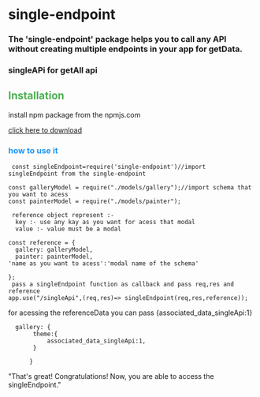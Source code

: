 # single-endpoint

### The 'single-endpoint' package helps you to call any API without creating multiple endpoints in your app for getData.
### singleAPi for getAll api


## <span style="color:#4caf50">Installation

<p> install npm package from the npmjs.com </p>
<a href="https://www.npmjs.com/package/single_api">click here to download</a>
</span>

### <span style="color:#2196f3">how to use it</span>
```
 const singleEndpoint=require('single-endpoint')//import singleEndpoint from the single-endpoint

const galleryModel = require("./models/gallery");//import schema that you want to acess
const painterModel = require("./models/painter");

 reference object represent :-
  key :- use any kay as you want for acess that modal
  value :- value must be a modal
  
const reference = {
  gallery: galleryModel,
  painter: painterModel,
'name as you want to acess':'modal name of the schema'

};
 pass a singleEndpoint function as callback and pass req,res and reference
app.use("/singleApi",(req,res)=> singleEndpoint(req,res,reference));
```
for acessing the referenceData you can pass {associated_data_singleApi:1}
```
  gallery: {
       theme:{
           associated_data_singleApi:1,
       }
       
      }
```
"That's great! Congratulations! Now, you are able to access the singleEndpoint."



